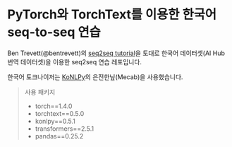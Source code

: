 # PyTorch와 TorchText를 이용한 한국어 seq-to-seq 연습

Ben Trevett(@bentrevett)의 [seq2seq tutorial](https://github.com/bentrevett/pytorch-seq2seq)을 토대로 한국어 데이터셋(AI Hub 번역 데이터셋)을 이용한 seq2seq 연습 레포입니다.

한국어 토크나이저는 [KoNLPy](https://konlpy-ko.readthedocs.io/ko/v0.4.3/)의 은전한닢(Mecab)을 사용했습니다.

> 사용 패키지
> 
> * torch==1.4.0
> * torchtext==0.5.0
> * konlpy==0.5.1
> * transformers==2.5.1
> * pandas==0.25.2
